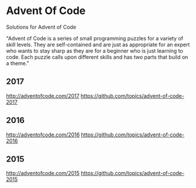 # Advent Of Code
Solutions for Advent of Code

"Advent of Code is a series of small programming puzzles for a variety of skill levels. They are self-contained and are just as appropriate for an expert who wants to stay sharp as they are for a beginner who is just learning to code. Each puzzle calls upon different skills and has two parts that build on a theme."

## 2017

http://adventofcode.com/2017
https://github.com/topics/advent-of-code-2017

## 2016

http://adventofcode.com/2016
https://github.com/topics/advent-of-code-2016

## 2015

http://adventofcode.com/2015
https://github.com/topics/advent-of-code-2015
